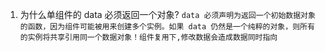 1. 为什么单组件的 data 必须返回一个对象?
`data 必须声明为返回一个初始数据对象的函数，因为组件可能被用来创建多个实例。如果 data 仍然是一个纯粹的对象，则所有的实例将共享引用同一个数据对象！组件复用下,修改数据会造成数据同时指向`